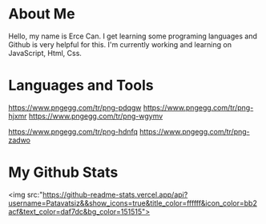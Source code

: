 
# About Me

Hello, my name is Erce Can. I get learning some programing languages and Github is very helpful for this. I'm currently working and learning on JavaScript, Html, Css.

# Languages and Tools

https://www.pngegg.com/tr/png-pdqgw https://www.pngegg.com/tr/png-hjxmr https://www.pngegg.com/tr/png-wgymv

https://www.pngegg.com/tr/png-hdnfq https://www.pngegg.com/tr/png-zadwo


# My Github Stats

<img src:"https://github-readme-stats.vercel.app/api?username=Patavatsiz&&show_icons=true&title_color=ffffff&icon_color=bb2acf&text_color=daf7dc&bg_color=151515">


